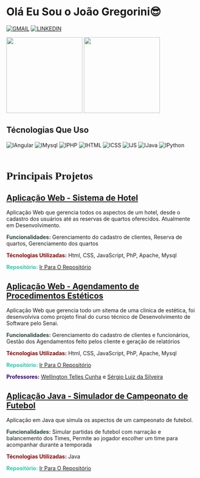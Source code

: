 ### <h1>Olá Eu Sou o João Gregorini😎</h1>

[![GMAIL](https://img.shields.io/badge/Gmail-D14836?style=for-the-badge&logo=gmail&logoColor=white)](mailto:joaovitorgregorini@gmail.com)
[![LINKEDIN](https://img.shields.io/badge/LinkedIn-0077B5?style=for-the-badge&logo=linkedin&logoColor=white)](https://www.linkedin.com/in/joão-gregorini-72852717b/)

<picture >
<source height=200px
  srcset="https://github-readme-stats.vercel.app/api?username=jvg21&show_icons=true&theme=dark&rank_icon=github&count_private"
  media="(prefers-color-scheme: dark)"
/>
<source height=200px
  srcset="https://github-readme-stats.vercel.app/api?username=jvg21&show_icons=true&rank_icon=github&count_private"
  media="(prefers-color-scheme: light), (prefers-color-scheme: no-preference)"
/>
<img height=200px src="https://github-readme-stats.vercel.app/api?username=jvg21&show_icons=true&rank_icon=github&count_private" />
</picture>
<picture>
<source height=200px
  srcset="https://github-readme-stats.vercel.app/api/top-langs/?username=jvg21&layout=donut&theme=dark"
  media="(prefers-color-scheme: dark)"
/>
<source height=200px
  srcset="https://github-readme-stats.vercel.app/api/top-langs/?username=jvg21&layout=donut"
  media="(prefers-color-scheme: light), (prefers-color-scheme: no-preference)"
/>
<img height=200px src="https://github-readme-stats.vercel.app/api/top-langs/?username=jvg21&layout=donut" />
</picture>
<h2>Técnologias Que Uso</h2>
<div style="display: inline_block">
  <img align="center" alt="IAngular"  src="https://img.shields.io/badge/Angular-DD0031?style=for-the-badge&logo=Angular&logoColor=white">
  <img align="center" alt="IMysql"  src="https://img.shields.io/badge/MySQL-ffa500?style=for-the-badge&logo=mysql&logoColor=black">
  <img align="center" alt="IPHP" src="https://img.shields.io/badge/PHP-777BB4?style=for-the-badge&logo=php&logoColor=white">
  <img align="center" alt="IHTML" src="https://img.shields.io/badge/HTML5-E34F26?style=for-the-badge&logo=html5&logoColor=white">
  <img align="center" alt="ICSS"  src="https://img.shields.io/badge/CSS3-1572B6?style=for-the-badge&logo=css3&logoColor=white">
  <img align="center" alt="IJS"  src="https://img.shields.io/badge/JavaScript-F7DF1E?style=for-the-badge&logo=javascript&logoColor=black">
  <img align="center" alt="IJava"  src="https://img.shields.io/badge/Java-ED8B00?style=for-the-badge&logo=openjdk&logoColor=white">
  <img align="center" alt="IPython"  src="https://img.shields.io/badge/Python-14354C?style=for-the-badge&logo=python&logoColor=white">
</div>
<br/>
<h1 style="font-family:	Times New Roman;"><strong>Principais Projetos</strong></h1>

<h2 style="text-decoration: underline">Aplicação Web - Sistema de Hotel</h2>
<p>Aplicação Web que gerencia todos os aspectos de um hotel, desde o cadastro dos usuários até as reservas de quartos  oferecidos. Atualmente em Desenvolvimento.</p>
<p><b style="color:#2a4641">Funcionalidades:</b> Gerenciamento do cadastro de clientes, Reserva de quartos, Gerenciamento dos quartos</p>
<p><b style="color:#860202">Técnologias Utilizadas:</b> Html, CSS, JavaScript, PhP, Apache, Mysql</p>

<p><b style="color:#2AC8AE">Repositório:</b> <a href="https://github.com/jvg21/Projeto_XpCriativa">Ir Para O Repositório</a></p>

<h2 style="text-decoration: underline">Aplicação Web - Agendamento de Procedimentos Estéticos</h2>
<p>Aplicação Web que gerencia todo um sitema de uma clinica de estética, foi desenvolviva como projeto final do curso técnico de Desenvolvimento de Software pelo Senai.</p>
<p><b style="color:#2a4641">Funcionalidades:</b> Gerenciamento do cadastro de clientes e funcionários, Gestão dos Agendamentos feito pelos cliente e geração de relatórios</p>
<p><b style="color:#860202">Técnologias Utilizadas:</b> Html, CSS, JavaScript, PhP, Apache, Mysql</p>

<p><b style="color:#2AC8AE">Repositório:</b> <a href="https://github.com/jvg21/SA_Senai">Ir Para O Repositório</a></p>
<p><b style="color:#330077">Professores:</b> 
<a href="https://www.linkedin.com/in/wellington-telles-cunha-76103b18/">Wellington Telles Cunha</a> e 
<a href="https://www.linkedin.com/in/sergio-luiz-da-silveira-82848a121/">Sérgio Luiz da Silveira</a></p>

<h2 style="text-decoration: underline">Aplicação Java - Simulador de Campeonato de Futebol</h2>
<p>Aplicação em Java que simula os aspectos de um campeonato de futebol.</p>
<p><b style="color:#2a4641">Funcionalidades:</b> Simular partidas de futebol com narração e balancemento dos Times, Permite ao jogador escolher um time para acompanhar durante a temporada</p>
<p><b style="color:#860202">Técnologias Utilizadas:</b> Java</p>

<p><b style="color:#2AC8AE">Repositório:</b> <a href="https://github.com/GuilhermeTEREZIN/TEREZINNZINZIN">Ir Para O Repositório</a></p>

